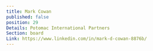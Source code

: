 ```yaml
---
title: Mark Cowan
published: false
position: 29
Details: Potomac International Partners
Section: board
Link: https://www.linkedin.com/in/mark-d-cowan-8876b/
---
```


